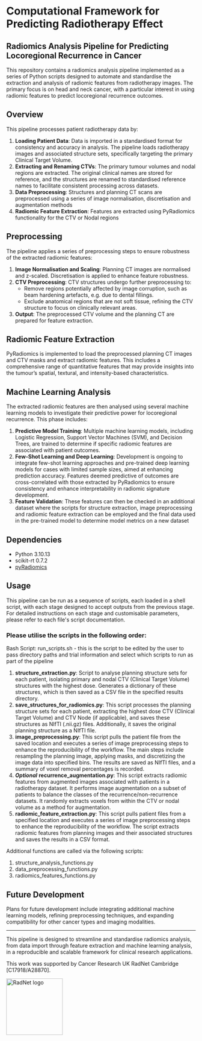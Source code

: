 # Computational Framework for Predicting Radiotherapy Effect 
## Radiomics Analysis Pipeline for Predicting Locoregional Recurrence in Cancer

This repository contains a radiomics analysis pipeline implemented as a series of Python scripts designed to automate and standardise the extraction and analysis of radiomic features from radiotherapy images. The primary focus is on head and neck cancer, with a particular interest in using radiomic features to predict locoregional recurrence outcomes. 

## Overview

This pipeline processes patient radiotherapy data by:
1. **Loading Patient Data**: Data is imported in a standardised format for consistency and accuracy in analysis. The pipeline loads radiotherapy images and associated structure sets, specifically targeting the primary Clinical Target Volume.
2. **Extracting and Renaming CTVs**: The primary tumour volumes and nodal regions are extracted. The original clinical names are stored for reference, and the structures are renamed to standardised reference names to facilitate consistent processing across datasets.
3. **Data Preprocessing**: Structures and planning CT scans are preprocessed using a series of image normalisation, discretisation and augmentation methods
4. **Radiomic Feature Extraction**: Features are extracted using PyRadiomics functionality for the CTV or Nodal regions 

## Preprocessing

The pipeline applies a series of preprocessing steps to ensure robustness of the extracted radiomic features:
1. **Image Normalisation and Scaling**: Planning CT images are normalised and z-scaled. Discretisation is applied to enhance feature robustness.
2. **CTV Preprocessing**: CTV structures undergo further preprocessing to:
   - Remove regions potentially affected by image corruption, such as beam hardening artefacts, e.g. due to dental fillings.
   - Exclude anatomical regions that are not soft tissue, refining the CTV structure to focus on clinically relevant areas.
3. **Output**: The preprocessed CTV volume and the planning CT are prepared for feature extraction.

## Radiomic Feature Extraction

PyRadiomics is implemented to load the preprocessed planning CT images and CTV masks and extract radiomic features. This includes a comprehensive range of quantitative features that may provide insights into the tumour’s spatial, textural, and intensity-based characteristics.

## Machine Learning Analysis

The extracted radiomic features are then analysed using several machine learning models to investigate their predictive power for locoregional recurrence. This phase includes:
1. **Predictive Model Training**: Multiple machine learning models, including Logistic Regression, Support Vector Machines (SVM), and Decision Trees, are trained to determine if specific radiomic features are associated with patient outcomes.
2. **Few-Shot Learning and Deep Learning**: Development is ongoing to integrate few-shot learning approaches and pre-trained deep learning models for cases with limited sample sizes, aimed at enhancing prediction accuracy. Features deemed predictive of outcomes are cross-correlated with those extracted by PyRadiomics to ensure consistency and enhance interpretability in radiomic signature development.
3. **Feature Validation**: These features can then be checked in an additional dataset where the scripts for structure extraction, image preprocessing and radiomic feature extraction can be employed and the final data used in the pre-trained model to determine model metrics on a new dataset

## Dependencies

- Python 3.10.13
- scikit-rt 0.7.2
- [pyRadiomics](https://pyradiomics.readthedocs.io/en/latest/)

## Usage

This pipeline can be run as a sequence of scripts, each loaded in a shell script, with each stage designed to accept outputs from the previous stage. For detailed instructions on each stage and customisable parameters, please refer to each file's script documentation.

### Please utilise the scripts in the following order: 
Bash Script: run_scripts.sh - this is the script to be edited by the user to pass directory paths and trial information and select which scripts to run as part of the pipeline 
1. **structure_extraction.py**: Script to analyse planning structure sets for each patient, isolating primary and nodal CTV (Clinical Target Volume) structures with the highest dose. Generates a dictionary of these structures, which is then saved as a CSV file in the specified results directory.
2. **save_structures_for_radiomics.py**: This script processes the planning structure sets for each patient, extracting the highest dose CTV (Clinical Target Volume) and CTV Node (if applicable), and saves these structures as NIfTI (.nii.gz) files. Additionally, it saves the original planning structure as a NIfTI file.
3. **image_preprocessing.py**: This script pulls the patient file from the saved location and executes a series of image preprocessing steps to enhance the reproducibility of the workflow. The main steps include resampling the planning image, applying masks, and discretizing the image data into specified bins. The results are saved as NIfTI files, and a summary of voxel removal percentages is recorded.
4. **_Optional_** **recurrence_augmentation.py**: This script extracts radiomic features from augmented images associated with patients in a radiotherapy dataset. It performs image augmentation on a subset of patients to balance the classes of the recurrence/non-recurrence datasets. It randomly extracts voxels from within the CTV or nodal volume as a method for augmentation. 
5. **radiomic_feature_extraction.py**: This script pulls patient files from a specified location and executes a series of image preprocessing steps to enhance the reproducibility of the workflow. The script extracts radiomic features from planning images and their associated structures and saves the results in a CSV format.

Additional functions are called via the following scripts: 
1. structure_analysis_functions.py
2. data_preprocessing_functions.py
3. radiomics_features_functions.py 


## Future Development

Plans for future development include integrating additional machine learning models, refining preprocessing techniques, and expanding compatibility for other cancer types and imaging modalities.

---

This pipeline is designed to streamline and standardise radiomics analysis, from data import through feature extraction and machine learning analysis, in a reproducible and scalable framework for clinical research applications.

This work was supported by Cancer Research UK RadNet Cambridge [C17918/A28870].

<img src="./Radnet Cambridge logo.png" alt="RadNet logo" height="150"/>
